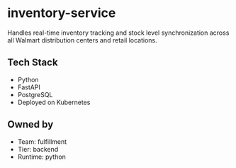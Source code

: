 # inventory-service

Handles real-time inventory tracking and stock level synchronization across all Walmart distribution centers and retail locations.

## Tech Stack
- Python
- FastAPI
- PostgreSQL
- Deployed on Kubernetes

## Owned by
- Team: fulfillment
- Tier: backend
- Runtime: python
